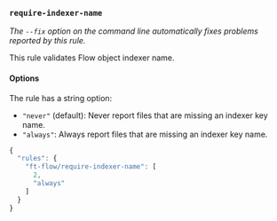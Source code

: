 ### `require-indexer-name`

_The `--fix` option on the command line automatically fixes problems reported by this rule._

This rule validates Flow object indexer name.

#### Options

The rule has a string option:

* `"never"` (default): Never report files that are missing an indexer key name.
* `"always"`: Always report files that are missing an indexer key name.

```js
{
  "rules": {
    "ft-flow/require-indexer-name": [
      2,
      "always"
    ]
  }
}
```

<!-- assertions requireIndexerName -->
